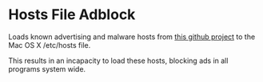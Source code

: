 # Hosts File Adblock

Loads known advertising and malware hosts from [this github project]( https://github.com/StevenBlack/hosts ) to the Mac OS X /etc/hosts file.

This results in an incapacity to load these hosts, blocking ads in all programs system wide.